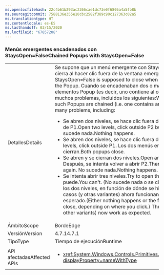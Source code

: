 ```yaml
---
ms.openlocfilehash: 22c4b61b293ac2366cae1dc73e0f6805a4a5fb8b
ms.sourcegitcommit: 7588136e355e10cbc2582f389c90c127363c02a5
ms.translationtype: HT
ms.contentlocale: es-ES
ms.lasthandoff: 03/15/2020
ms.locfileid: "67857208"
---
```

### <a name="chained-popups-with-staysopenfalse"></a><span data-ttu-id="507a2-101">Menús emergentes encadenados con StaysOpen=False</span><span class="sxs-lookup"><span data-stu-id="507a2-101">Chained Popups with StaysOpen=False</span></span>

|   |   |
|---|---|
|<span data-ttu-id="507a2-102">Detalles</span><span class="sxs-lookup"><span data-stu-id="507a2-102">Details</span></span>|<span data-ttu-id="507a2-103">Se supone que un menú emergente con StaysOpen=False se cierra al hacer clic fuera de la ventana emergente.</span><span class="sxs-lookup"><span data-stu-id="507a2-103">A Popup with StaysOpen=False is supposed to close when you click outside the Popup.</span></span> <span data-ttu-id="507a2-104">Cuando se encadenaban dos o más de estos elementos Popup (es decir, uno contiene al otro), se producían muchos problemas, incluidos los siguientes:</span><span class="sxs-lookup"><span data-stu-id="507a2-104">When two or more such Popups are chained (i.e. one contains another), there were many problems, including:</span></span><ul><li><span data-ttu-id="507a2-105">Se abren dos niveles, se hace clic fuera de P2 pero dentro de P1.</span><span class="sxs-lookup"><span data-stu-id="507a2-105">Open two levels, click outside P2 but inside P1.</span></span>  <span data-ttu-id="507a2-106">No sucede nada.</span><span class="sxs-lookup"><span data-stu-id="507a2-106">Nothing happens.</span></span></li><li><span data-ttu-id="507a2-107">Se abren dos niveles, se hace clic fuera de P1.</span><span class="sxs-lookup"><span data-stu-id="507a2-107">Open two levels, click outside P1.</span></span>  <span data-ttu-id="507a2-108">Los dos menús emergentes se cierran.</span><span class="sxs-lookup"><span data-stu-id="507a2-108">Both popups close.</span></span></li><li><span data-ttu-id="507a2-109">Se abren y se cierran dos niveles.</span><span class="sxs-lookup"><span data-stu-id="507a2-109">Open and close two levels.</span></span>  <span data-ttu-id="507a2-110">Después, se intenta volver a abrir P2.</span><span class="sxs-lookup"><span data-stu-id="507a2-110">Then try to open P2 again.</span></span>  <span data-ttu-id="507a2-111">No sucede nada.</span><span class="sxs-lookup"><span data-stu-id="507a2-111">Nothing happens.</span></span></li><li><span data-ttu-id="507a2-112">Se intenta abrir tres niveles.</span><span class="sxs-lookup"><span data-stu-id="507a2-112">Try to open three levels.</span></span>  <span data-ttu-id="507a2-113">No se puede.</span><span class="sxs-lookup"><span data-stu-id="507a2-113">You can't.</span></span>  <span data-ttu-id="507a2-114">(No sucede nada o se cierra el primero de los dos niveles, en función de dónde se hizo clic). Estos casos (y otras variantes) ahora funcionan según lo esperado.</span><span class="sxs-lookup"><span data-stu-id="507a2-114">(Either nothing happens or the first two levels close, depending on where you click.) These cases (and other variants) now work as expected.</span></span></li></ul>|
|<span data-ttu-id="507a2-115">Ámbito</span><span class="sxs-lookup"><span data-stu-id="507a2-115">Scope</span></span>|<span data-ttu-id="507a2-116">Borde</span><span class="sxs-lookup"><span data-stu-id="507a2-116">Edge</span></span>|
|<span data-ttu-id="507a2-117">Versión</span><span class="sxs-lookup"><span data-stu-id="507a2-117">Version</span></span>|<span data-ttu-id="507a2-118">4.7.1</span><span class="sxs-lookup"><span data-stu-id="507a2-118">4.7.1</span></span>|
|<span data-ttu-id="507a2-119">Tipo</span><span class="sxs-lookup"><span data-stu-id="507a2-119">Type</span></span>|<span data-ttu-id="507a2-120">Tiempo de ejecución</span><span class="sxs-lookup"><span data-stu-id="507a2-120">Runtime</span></span>|
|<span data-ttu-id="507a2-121">API afectadas</span><span class="sxs-lookup"><span data-stu-id="507a2-121">Affected APIs</span></span>|<ul><li><xref:System.Windows.Controls.Primitives.Popup.StaysOpen?displayProperty=nameWithType></li></ul>|

